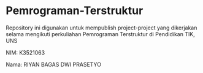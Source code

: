 # Pemrograman-Terstruktur
Repository ini digunakan untuk mempublish project-project yang dikerjakan selama mengikuti perkuliahan Pemrograman Terstruktur di Pendidikan TIK, UNS

NIM: K3521063

Nama: RIYAN BAGAS DWI PRASETYO
